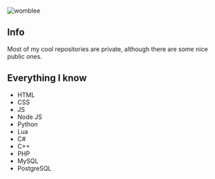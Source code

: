 <p align="left"> <img src="https://komarev.com/ghpvc/?username=womblee&label=Profile%20views&color=0e75b6&style=flat" alt="womblee" /> </p>

## Info
Most of my cool repositories are private, although there are some nice public ones.

## Everything I know
- HTML
- CSS
- JS
- Node JS
- Python
- Lua
- C#
- C++
- PHP
- MySQL
- PostgreSQL
